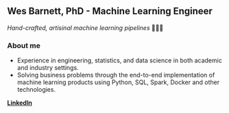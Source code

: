 ## Wes Barnett, PhD - Machine Learning Engineer

_Hand-crafted, artisinal machine learning pipelines_ 🧑🏻‍🏭

### About me

* Experience in engineering, statistics, and data science in both academic and industry settings.
* Solving business problems through the end-to-end implementation of machine learning products using Python, SQL, Spark, Docker and other technologies.

**[LinkedIn](https://linkedin.com/in/wesbarnett)**
